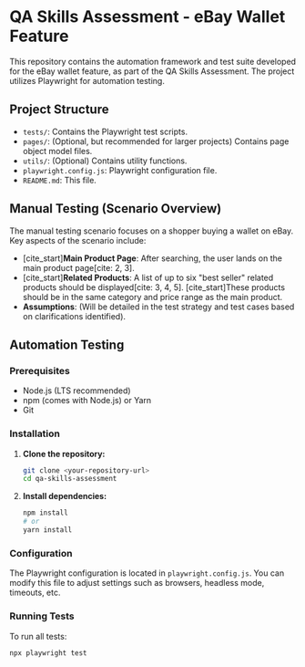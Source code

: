 # QA Skills Assessment - eBay Wallet Feature

This repository contains the automation framework and test suite developed for the eBay wallet feature, as part of the QA Skills Assessment. The project utilizes Playwright for automation testing.

## Project Structure

* `tests/`: Contains the Playwright test scripts.
* `pages/`: (Optional, but recommended for larger projects) Contains page object model files.
* `utils/`: (Optional) Contains utility functions.
* `playwright.config.js`: Playwright configuration file.
* `README.md`: This file.

## Manual Testing (Scenario Overview)

The manual testing scenario focuses on a shopper buying a wallet on eBay. Key aspects of the scenario include:

* [cite_start]**Main Product Page**: After searching, the user lands on the main product page[cite: 2, 3].
* [cite_start]**Related Products**: A list of up to six "best seller" related products should be displayed[cite: 3, 4, 5]. [cite_start]These products should be in the same category and price range as the main product.
* **Assumptions**: (Will be detailed in the test strategy and test cases based on clarifications identified).

## Automation Testing

### Prerequisites

* Node.js (LTS recommended)
* npm (comes with Node.js) or Yarn
* Git

### Installation

1.  **Clone the repository:**
    ```bash
    git clone <your-repository-url>
    cd qa-skills-assessment
    ```

2.  **Install dependencies:**
    ```bash
    npm install
    # or
    yarn install
    ```

### Configuration

The Playwright configuration is located in `playwright.config.js`. You can modify this file to adjust settings such as browsers, headless mode, timeouts, etc.

### Running Tests

To run all tests:

```bash
npx playwright test